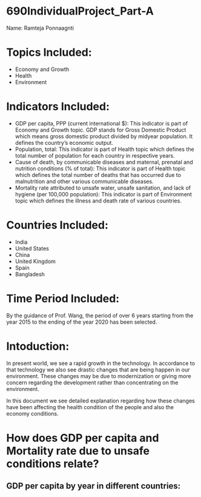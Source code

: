 # 690IndividualProject_Part-A
  Name: Ramteja Ponnaagnti
# Topics Included:
- Economy and Growth
- Health
- Environment

# Indicators Included:
- GDP per capita, PPP (current international $): This indicator is part of Economy and Growth topic. GDP stands for Gross Domestic Product which means gross domestic product divided by midyear population. It defines the country’s economic output.
- Population, total: This indicator is part of Health topic which defines the total number of population for each country in respective years.
- Cause of death, by communicable diseases and maternal, prenatal and nutrition conditions (% of total): This indicator is part of Health topic which defines the total number of deaths that has occurred due to malnutrition and other various communicable diseases.
- Mortality rate attributed to unsafe water, unsafe sanitation, and lack of hygiene (per 100,000 population): This indicator is part of Environment topic which defines the illness and death rate of various countries.

# Countries Included:
- India
- United States
- China
- United Kingdom
- Spain
- Bangladesh

# Time Period Included:
By the guidance of Prof. Wang, the period of over 6 years starting from the year 2015 to the ending of the year 2020 has been selected.

# Intoduction:
In present world, we see a rapid growth in the technology. In accordance to that technology we also see drastic changes that are being happen in our environment. These changes may be due to modernization or giving more concern regarding the development rather than concentrating on the environment.

In this document we see detailed explanation regarding how these changes have been affecting the health condition of the people and also the economy conditions.

# How does GDP per capita and Mortality rate due to unsafe conditions relate?
## GDP per capita by year in different countries:








